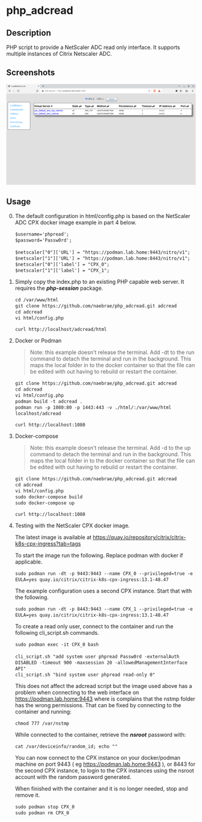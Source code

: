 # php_adcread

## Description

PHP script to provide a NetScaler ADC read only interface. It supports multiple instances of Citrix Netscaler ADC.

## Screenshots

![](images/adcread001.png)


## Usage

0. The default configuration in html/config.php is based on the NetScaler ADC CPX docker image example in part 4 below.

    ```
    $username='phpread';
    $password='Passw0rd';

    $netscaler["0"]['URL'] = "https://podman.lab.home:9443/nitro/v1";
    $netscaler["1"]['URL'] = "https://podman.lab.home:8443/nitro/v1";
    $netscaler["0"]['label'] = "CPX_0";
    $netscaler["1"]['label'] = "CPX_1";
    ```

1. Simply copy the index.php to an existing PHP capable web server. It requires the ***php-session*** package.

    ```
    cd /var/www/html
    git clone https://github.com/naebrae/php_adcread.git adcread
    cd adcread
    vi html/config.php
    ```
    ```
    curl http://localhost/adcread/html
    ```

2. Docker or Podman

    > Note: this example doesn't release the terminal. Add -dt to the run command to detach the terminal and run in the background.
    > This maps the local folder in to the docker container so that the file can be edited with out having to rebuild or restart the container.

    ```
    git clone https://github.com/naebrae/php_adcread.git adcread
    cd adcread
    vi html/config.php
    podman build -t adcread .
    podman run -p 1080:80 -p 1443:443 -v ./html/:/var/www/html localhost/adcread
    ```
    ```
    curl http://localhost:1080
    ```

3. Docker-compose

    > Note: this example doesn't release the terminal. Add -d to the up command to detach the terminal and run in the background.
    > This maps the local folder in to the docker container so that the file can be edited with out having to rebuild or restart the container.

    ```
    git clone https://github.com/naebrae/php_adcread.git adcread
    cd adcread
    vi html/config.php
    sudo docker-compose build
    sudo docker-compose up
    ```
    ```
    curl http://localhost:1080
    ```

4. Testing with the NetScaler CPX docker image.

    The latest image is available at https://quay.io/repository/citrix/citrix-k8s-cpx-ingress?tab=tags

    To start the image run the following. Replace podman with docker if applicable.

    ```
    sudo podman run -dt -p 9443:9443 --name CPX_0 --privileged=true -e EULA=yes quay.io/citrix/citrix-k8s-cpx-ingress:13.1-48.47
    ```

    The example configuration uses a second CPX instance. Start that with the following.

    ```
    sudo podman run -dt -p 8443:9443 --name CPX_1 --privileged=true -e EULA=yes quay.io/citrix/citrix-k8s-cpx-ingress:13.1-48.47
    ```

    To create a read only user, connect to the container and run the following cli_script.sh commands.

    ```
    sudo podman exec -it CPX_0 bash

    cli_script.sh "add system user phpread Passw0rd -externalAuth DISABLED -timeout 900 -maxsession 20 -allowedManagementInterface API"
    cli_script.sh "bind system user phpread read-only 0"
    ```

    This does not affect the adcread script but the image used above has a problem when connecting to the web interface on https://podman.lab.home:9443 where is complains that the nstmp folder has the wrong permissions. That can be fixed by connecting to the container and running:

    ```
    chmod 777 /var/nstmp
    ```

    While connected to the container, retrieve the ***nsroot*** password with:

    ```
    cat /var/deviceinfo/random_id; echo ""
    ```

    You can now connect to the CPX instance on your docker/podman machine on port 9443 ( eg https://podman.lab.home:9443 ), or 8443 for the second CPX instance, to login to the CPX instances using the nsroot account with the random password generated.

    When finished with the container and it is no longer needed, stop and remove it.

    ```
    sudo podman stop CPX_0
    sudo podman rm CPX_0
    ```
